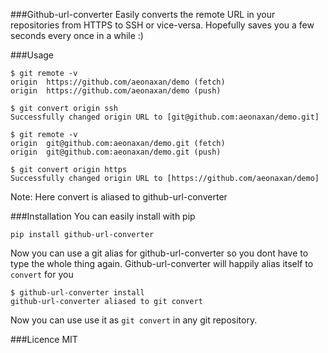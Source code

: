 ###Github-url-converter
Easily converts the remote URL in your repositories from HTTPS to SSH or vice-versa.
Hopefully saves you a few seconds every once in a while :)

###Usage
```
$ git remote -v
origin	https://github.com/aeonaxan/demo (fetch)
origin	https://github.com/aeonaxan/demo (push)

$ git convert origin ssh
Successfully changed origin URL to [git@github.com:aeonaxan/demo.git]

$ git remote -v
origin	git@github.com:aeonaxan/demo.git (fetch)
origin	git@github.com:aeonaxan/demo.git (push)

$ git convert origin https
Successfully changed origin URL to [https://github.com/aeonaxan/demo]
```

Note: Here convert is aliased to github-url-converter

###Installation
You can easily install with pip
```
pip install github-url-converter
````

Now you can use a git alias for github-url-converter so you dont have to type the whole thing again.
Github-url-converter will happily alias itself to `convert` for you

```
$ github-url-converter install
github-url-converter aliased to git convert
```

Now you can use use it as `git convert` in any git repository.

###Licence
MIT

